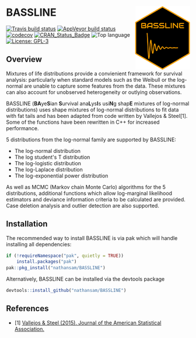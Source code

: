 # BASSLINE  <img src="man/figures/sticker.svg" align="right" width="150" />

 <!-- badges: start -->
  [![Travis build status](https://travis-ci.org/nathansam/BASSLINE.svg?branch=master)](https://travis-ci.org/nathansam/BASSLINE)
  [![AppVeyor build status](https://ci.appveyor.com/api/projects/status/github/nathansam/BASSLINE?branch=master&svg=true)](https://ci.appveyor.com/project/nathansam/BASSLINE)
  [![codecov](https://codecov.io/gh/nathansam/BASSLINE/branch/master/graph/badge.svg)](https://codecov.io/gh/nathansam/BASSLINE)
  [![CRAN\_Status\_Badge](https://www.r-pkg.org/badges/version/BASSLINE)](https://cran.r-project.org/package=BASSLINE)
  ![Top language](https://img.shields.io/github/languages/top/nathansam/BASSLINE)
  [![License: GPL-3](https://img.shields.io/badge/License-GPL3-green.svg)](https://opensource.org/licenses/GPL-3.0)
  <!-- badges: end -->

## Overview

Mixtures of life distributions provide a convienient framework for survival
analysis: particularly when standard models such as the Weibull or the
log-normal are unable to capture some features from the data. These mixtures
can also account for unobserved heterogeneity or outlying observations.  

BASSLINE (**BA**ye**S**ian **S**urvival ana**L**ys**I**s usi**N**g shap**E**
mixtures of log-normal distributions) uses shape mixtures of log-normal 
distributions to fit data with fat tails and has been adapted from code written
by Vallejos & Steel[1]. Some of the functions have been rewritten in C++ for
increased performance.

5 distributions from the log-normal family are supported by BASSLINE:

* The log-normal distribution
* The log student's T distribution
* The log-logistic distribution
* The log-Laplace distribution
* The log-exponential power distribution

As well as MCMC (Markov chain Monte Carlo) algorithms for the 5
distributions, additional functions which allow log-marginal likelihood
estimators and deviance information  criteria to be calculated are provided.
Case deletion analysis and outlier detection are also supported.


## Installation

The recommended way to install BASSLINE is via pak which will handle installing
all dependencies: 

```R
if (!requireNamespace("pak", quietly = TRUE))
    install.packages("pak")
pak::pkg_install("nathansam/BASSLINE")
```

Alternatively, BASSLINE can be installed via the devtools package

```R
devtools::install_github("nathansam/BASSLINE")
```

## References 
- [1] <a href="http://dx.doi.org/10.1080/01621459.2014.923316">Vallejos & Steel (2015). Journal of the American Statistical Association. </a>
